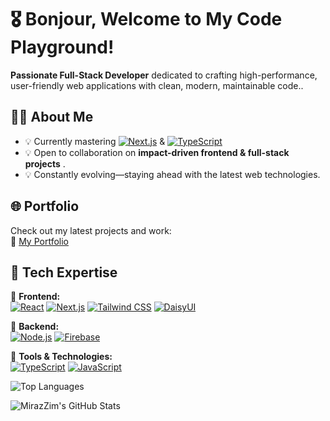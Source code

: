 # 🎖 Bonjour, Welcome to My Code Playground!  

**Passionate Full-Stack Developer** dedicated to crafting high-performance, user-friendly web applications with clean, modern, maintainable code..

## 🥷🥋 About Me  
- 💡 Currently mastering [![Next.js](https://img.shields.io/badge/Next.js-000000?style=flat&logo=next.js&logoColor=white)](https://nextjs.org/) & [![TypeScript](https://img.shields.io/badge/TypeScript-3178C6?style=flat&logo=typescript&logoColor=white)](https://www.typescriptlang.org/)  
- 💡 Open to collaboration on **impact-driven frontend & full-stack projects** . 
- 💡 Constantly evolving—staying ahead with the latest web technologies.

## 🌐 Portfolio  
Check out my latest projects and work:  
🤖 [My Portfolio](https://miraz-portfolio.vercel.app)    

## 🧩 Tech Expertise  
🏅 **Frontend:**  
[![React](https://img.shields.io/badge/React-20232A?style=for-the-badge&logo=react&logoColor=61DAFB)](https://react.dev/)  [![Next.js](https://img.shields.io/badge/Next.js-000000?style=for-the-badge&logo=next.js&logoColor=white)](https://nextjs.org/)  [![Tailwind CSS](https://img.shields.io/badge/Tailwind%20CSS-06B6D4?style=for-the-badge&logo=tailwindcss&logoColor=white)](https://tailwindcss.com/)  [![DaisyUI](https://img.shields.io/badge/DaisyUI-FFDD40?style=for-the-badge&logo=daisyui&logoColor=black)](https://daisyui.com/)  

🏅 **Backend:**  
[![Node.js](https://img.shields.io/badge/Node.js-43853D?style=for-the-badge&logo=node.js&logoColor=white)](https://nodejs.org/)  [![Firebase](https://img.shields.io/badge/Firebase-FFCA28?style=for-the-badge&logo=firebase&logoColor=black)](https://firebase.google.com/)  

🏅 **Tools & Technologies:**  
[![TypeScript](https://img.shields.io/badge/TypeScript-3178C6?style=for-the-badge&logo=typescript&logoColor=white)](https://www.typescriptlang.org/)  [![JavaScript](https://img.shields.io/badge/JavaScript-F7DF1E?style=for-the-badge&logo=javascript&logoColor=black)](https://developer.mozilla.org/en-US/docs/Web/JavaScript)  





![Top Languages](https://github-readme-stats.vercel.app/api/top-langs/?username=MirazZim&layout=compact&theme=tokyonight)

![MirazZim's GitHub Stats](https://github-readme-stats.vercel.app/api?username=MirazZim&show_icons=true&theme=radical)


